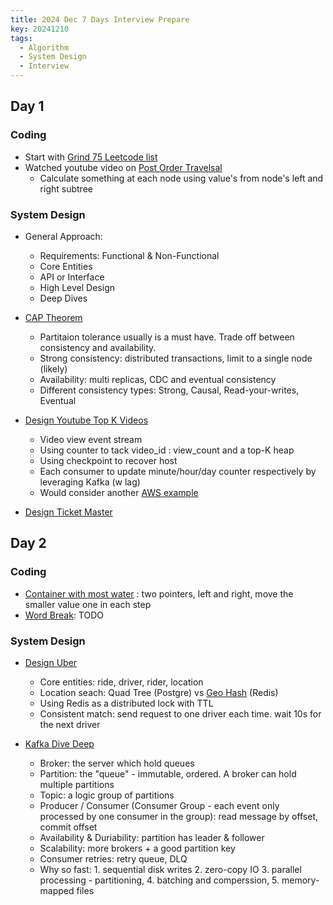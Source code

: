 ```yaml
---
title: 2024 Dec 7 Days Interview Prepare
key: 20241210
tags:
  - Algorithm
  - System Design
  - Interview
---
```


<!--more-->

## Day 1

### Coding 

- Start with [Grind 75 Leetcode list](https://leetcode.com/problem-list/a1hjvbfd/)
- Watched youtube video on [Post Order Travelsal](https://youtu.be/suPO02S0cR8?si=81_xEedsNkK5tyXk)
  - Calculate something at each node using value's from node's left and right subtree
 
### System Design

- General Approach:
  - Requirements: Functional & Non-Functional
  - Core Entities
  - API or Interface
  - High Level Design
  - Deep Dives

- [CAP Theorem](https://youtu.be/VdrEq0cODu4?si=ngYfgrGBFrYYpjWk)
  - Partitaion tolerance usually is a must have. Trade off between consistency and availability.
  - Strong consistency: distributed transactions, limit to a single node (likely)
  - Availability: multi replicas, CDC and eventual consistency
  - Different consistency types: Strong, Causal, Read-your-writes, Eventual
 
- [Design Youtube Top K Videos](https://youtu.be/1lfktgZ9Eeo?si=LBUZDOu7Xvrp0SD9)
  -  Video view event stream
  -  Using counter to tack video_id : view_count and a top-K heap
  -  Using checkpoint to recover host
  -  Each consumer to update minute/hour/day counter respectively by leveraging Kafka (w lag)
  -  Would consider another [AWS example](https://github.com/aws-samples/iceberg-streaming-examples)
- [Design Ticket Master](https://youtu.be/fhdPyoO6aXI?si=ftZqffQWXMAEa8Ie)


## Day 2

### Coding

- [Container with most water](https://leetcode.com/problems/container-with-most-water) : two pointers, left and right, move the smaller value one in each step
- [Word Break](https://leetcode.com/problems/word-break): TODO


### System Design

- [Design Uber](https://youtu.be/lsKU38RKQSo?si=tPBkSGJpKNzD6jno)
  - Core entities: ride, driver, rider, location
  - Location seach: Quad Tree (Postgre) vs [Geo Hash](https://redis.io/docs/latest/commands/geohash/) (Redis) 
  - Using Redis as a distributed lock with TTL
  - Consistent match: send request to one driver each time. wait 10s for the next driver
 
- [Kafka Dive Deep](https://youtu.be/DU8o-OTeoCc?si=Xo4Zg36gGXtH8g4G)
  - Broker: the server which hold queues
  - Partition: the "queue" - immutable, ordered. A broker can hold multiple partitions
  - Topic: a logic group of partitions
  - Producer / Consumer (Consumer Group - each event only processed by one consumer in the group): read message by offset, commit offset
  - Availability & Duriability: partition has leader & follower
  - Scalability: more brokers + a good partition key
  - Consumer retries: retry queue, DLQ
  - Why so fast: 1. sequential disk writes 2. zero-copy IO 3. parallel processing - partitioning, 4. batching and comperssion, 5. memory-mapped files
 



